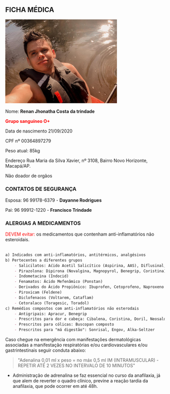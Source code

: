 ## FICHA MÉDICA

<img src="https://raw.githubusercontent.com/renankabal/renankabal.github.io/main/fotos/perfil1.jpeg" width="70%"/>

Nome: **Renan Jhonatha Costa da trindade**

<span style="color:red;font-weight: bold;">Grupo sanguíneo O+<span>

Data de nascimento 21/09/2020

CPF nº 00364897279

Peso atual: 85kg

Endereço Rua Maria da Silva Xavier, nº 3108, Bairro Novo Horizonte, Macapá/AP.

Não doador de orgãos



### CONTATOS DE SEGURANÇA

Esposa: 96 99178-6379 - **Dayanne Rodrigues**

Pai: 96 99912-1220 - **Francisco Trindade**



### ALERGIAS A MEDICAMENTOS

<span style="color:red;">DEVEM evitar:</span> os medicamentos que contenham anti-inflamatórios não esteroidais.

```markdown

a) Indicados com anti-inflamatórios, antitérmicos, analgésivos
b) Pertecentes a diferentes grupos
	- Salicilatos: Aćido Acetil Salicítico (Aspirina, AAS), Diflusinal, ENO, ENGOV
	- Pirazolona: Dipirona (Novalgina, Magnopyrol, Benegrip, Coristina), Fenilbutazona
	- Indometacina (Indocid)
	- Fenamatos: Ácido Mefenâmico (Ponstan)
	- Derivados do Ácido Propiônico: Ibuprofen, Cetoprofeno, Naproxeno (Naprozyn)
	- Piroxicam (Feldene)
	- Diclofenacos (Voltarem, Cataflam)
	- Cetoralaco (Toragesic, Toradol)
c) Remédios compostos com anti-inflamatórios não esterodais
	- Antigripais: Apracur, Benegrip
	- Prescritos para dor e cabeça: Cibalena, Coristina, Doril, Neosaldina, Superhist
	- Prescritos para cólicas: Buscopan composto
	- Prescritos para "má digestão": Sonrisal, Engov, Alka-Seltzer
```


Caso chegue na emergência com manifestações dermatológicas associadas a manifestação respiratórias e/ou cardiovasculares e/ou gastrintestinais seguir conduta abaixo:

> "Adenalina 0,01 ml x peso = no máx 0,5 ml IM (INTRAMUSCULAR) - REPETIR ATÉ 2 VEZES NO INTERVALO DE 10 MINUTOS"

- Administração de adrenalina se faz essencial no curso da anafilaxia, já que alem de reverter o quadro clínico, previne a reação tardia da anafilaxia, que pode ocorrer em até 48h.

